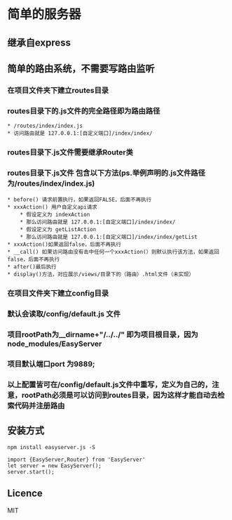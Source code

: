 # 简单的服务器
## 继承自express
## 简单的路由系统，不需要写路由监听
### 在项目文件夹下建立routes目录
### routes目录下的.js文件的完全路径即为路由路径
    * /routes/index/index.js 
    * 访问路由就是 127.0.0.1:[自定义端口]/index/index/
### routes目录下.js文件需要继承Router类
### routes目录下.js文件 包含以下方法(ps.举例声明的.js文件路径为/routes/index/index.js)
    * before() 请求前置执行，如果返回FALSE，后面不再执行
    * xxxAction() 用户自定义api请求
        * 假设定义为 indexAction
        * 那么访问路由就是 127.0.0.1:[自定义端口]/index/index/
        * 假设定义为 getListAction
        * 那么访问路由就是 127.0.0.1:[自定义端口]/index/index/getList
    * xxxAction()如果返回false，后面不再执行
    * __call() 如果访问路由没有击中任何一个xxxAction(）则默认执行该方法，如果返回false，后面不再执行
    * after()最后执行
    * display()方法，对应展示/views/目录下的（路由）.html文件（未实现）
### 在项目文件夹下建立config目录
### 默认会读取/config/default.js 文件
### 项目rootPath为__dirname+"/../../" 即为项目根目录，因为node_modules/EasyServer
### 项目默认端口port 为9889;
### 以上配置皆可在/config/default.js文件中重写，定义为自己的，注意，rootPath必须是可以访问到routes目录，因为这样才能自动去检索代码并注册路由

## 安装方式
```
npm install easyserver.js -S

import {EasyServer,Router} from 'EasyServer'
let server = new EasyServer();
server.start();
```

## Licence

MIT
